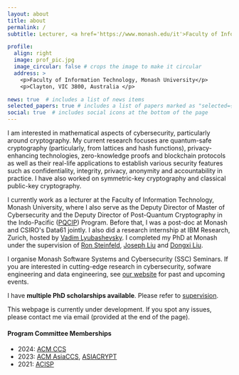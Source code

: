 ```yaml
---
layout: about
title: about
permalink: /
subtitle: Lecturer, <a href='https://www.monash.edu/it'>Faculty of Information Technology, Monash University</a>

profile:
  align: right
  image: prof_pic.jpg
  image_circular: false # crops the image to make it circular
  address: >
    <p>Faculty of Information Technology, Monash University</p>
    <p>Clayton, VIC 3800, Australia </p>

news: true  # includes a list of news items
selected_papers: true # includes a list of papers marked as "selected={true}"
social: true  # includes social icons at the bottom of the page
---
```


I am interested in mathematical aspects of cybersecurity, particularly around cryptography. My current research focuses are quantum-safe cryptography (particularly, from lattices and hash functions), privacy-enhancing technologies, zero-knowledge proofs and blockchain protocols as well as their real-life applications to establish various security features such as confidentiality, integrity, privacy, anonymity and accountability in practice. I have also worked on symmetric-key cryptography and classical public-key cryptography.

I currently work as a lecturer at the Faculty of Information Technology, Monash University, where I also serve as the Deputy Director of Master of Cybersecurity and the Deputy Director of Post-Quantum Cryptography in the Indo-Pacific ([PQCIP](https://ocsc.com.au/pqcip/)) Program. Before that, I was a post-doc at Monash and CSIRO's Data61 jointly. I also did a research internship at IBM Research, Zurich, hosted by [Vadim Lyubashevsky](https://researcher.watson.ibm.com/researcher/view.php?person=zurich-vad). I completed my PhD at Monash under the supervision of [Ron Steinfeld](https://users.monash.edu.au/~rste/), [Joseph Liu](https://users.monash.edu.au/~kailiu/) and [Dongxi Liu](https://people.csiro.au/L/D/Dongxi-Liu).

I organise Monash Software Systems and Cybersecurity (SSC) Seminars. If you are interested in cutting-edge research in cybersecurity, sofware engineering and data engineering, see [our website](https://www.monash.edu/it/ssc/seminars) for past and upcoming events.

I have **multiple PhD scholarships available**. Please refer to [supervision](https://mfesgin.github.io/supervision/).

This webpage is currently under development. If you spot any issues, please contact me via email (provided at the end of the page).

#### Program Committee Memberships
- 2024: [ACM CCS](https://www.sigsac.org/ccs/CCS2024/home.html)
- 2023: [ACM AsiaCCS](https://asiaccs2023.org/), [ASIACRYPT](https://asiacrypt.iacr.org/)
- 2021: [ACISP](https://data61dsslab.github.io/acisp2021/)

